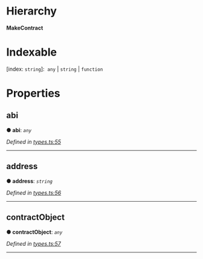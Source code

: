 

# Hierarchy

**MakeContract**

# Indexable

\[index: `string`\]:&nbsp; `any` &#124; `string` &#124; `function`

# Properties

<a id="abi"></a>

##  abi

**● abi**: *`any`*

*Defined in [types.ts:55](https://github.com/paritytech/js-libs/blob/4893e97/packages/light.js/src/types.ts#L55)*

___
<a id="address"></a>

##  address

**● address**: *`string`*

*Defined in [types.ts:56](https://github.com/paritytech/js-libs/blob/4893e97/packages/light.js/src/types.ts#L56)*

___
<a id="contractobject"></a>

##  contractObject

**● contractObject**: *`any`*

*Defined in [types.ts:57](https://github.com/paritytech/js-libs/blob/4893e97/packages/light.js/src/types.ts#L57)*

___

